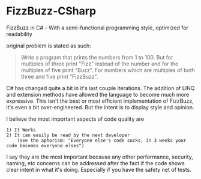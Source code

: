 FizzBuzz-CSharp
===============

FizzBuzz in C# - With a semi-functional programming style, optimized for readability

original problem is stated as such:

>Write a program that prints the numbers from 1 to 100. But for multiples of three print "Fizz" instead of the number and for the multiples of five print "Buzz". For numbers which are multiples of both three and five print "FizzBuzz".

C# has changed quite a bit in it's last couple iterations.  The addition of LINQ and extension methods have allowed the language to become much more expressive.  This isn't the best or most efficient implementation of FizzBuzz, it's even a bit over-engineered. But the intent is to display style and opinion.  

I believe the most important aspects of code quality are 

	1) It Works
	2) It can easily be read by the next developer 
		(see the aphorism: "Everyone else's code sucks, in 3 weeks your code becomes everyone elses")

I say they are the most important because any other performance, security, naming, etc concerns can be addressed after the fact if the code shows clear intent in what it's doing.  Especially if you have the safety net of tests.


